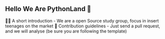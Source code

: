 ## Hello We Are PythonLand 👋

🙋‍♀️ A short introduction - We are a open Source study group, focus in insert teenages on the market
🌈 Contribution guidelines - Just send a pull request, and we will analyse (be sure you are following the template)

